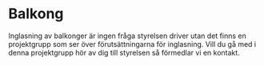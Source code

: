 # Balkong

Inglasning av balkonger är ingen fråga styrelsen driver utan det finns en
projektgrupp som ser över förutsättningarna för inglasning. Vill du gå med i
denna projektgrupp hör av dig till styrelsen så förmedlar vi en kontakt.
